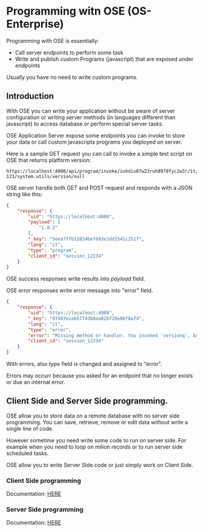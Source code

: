 # Programming witn OSE (OS-Enterprise)

Programming with OSE is essentially:

- Call server endpoints to perform some task
- Write and publish custom Programs (javascript) that are exposed under endpoints

Usually you have no need to write custom programs.

## Introduction

With OSE you can write your application without be aware of server configuration or writing server methods (in languages different than javascript) to access database or perform special server tasks.

OSE Application Server expose some endpoints you can invoke to store your data or call custom javascripts programs you deployed on server.

Here is a sample GET request you can call to invoke a simple test script on OSE that returns platform version:

```
https://localhost:4000/api/program/invoke/iuhdiu87w23ruh897dfyc2w3r/it/clientid-123/system.utils/version/null
```

OSE server handle both GET and POST request and responds with a JSON string like this:

```json
{
    "response": {
        "uid": "https://localhost:4000",
        "payload": [
            "1.0.2"
        ],
        "_key": "5eea7ffb12834be7b93e1dd1541c251f",
        "lang": "it",
        "type": "program",
        "client_id": "session_12234"
    }
}
```

OSE success responses write results into *payload* field.

OSE error responses write error message into "error" field.

```json
{
    "response": {
        "uid": "https://localhost:4000",
        "_key": "97487eceb57743b0aa02b726e86f8a74",
        "lang": "it",
        "type": "error",
        "error": "Missing method or handler. You invoked 'versionq', but I didn't find a script member with this name.",
        "client_id": "session_12234"
    }
}
```
With errors, also *type* field is changed and assigned to "error".

Errors may occurr because you asked for an endpoint that no longer exists or due an internal error.

## Client Side and Server Side programming.
OSE allow you to store data on a remote database with no server side programming.
You can save, retrieve, remove or edit data without write a single line of code.

However sometime you need write some code to run on server side.
For example when you need to loop on milion records or to run server side scheduled tasks.

OSE allow you to write Server SIde code or just simply work on Client Side.

### Client Side programming
Documentation: [HERE](./client_side.md)

### Server Side programming
Documentation: [HERE](./server_side.md)
